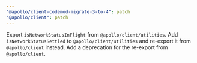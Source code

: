 ```yaml
---
"@apollo/client-codemod-migrate-3-to-4": patch
"@apollo/client": patch
---
```


Export `isNetworkStatusInFlight` from `@apollo/client/utilities`. Add `isNetworkStatusSettled` to `@apollo/client/utilities` and re-export it from `@apollo/client` instead. Add a deprecation for the re-export from `@apollo/client`.
